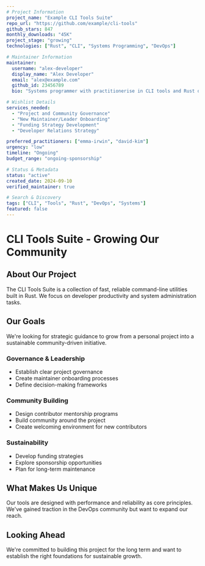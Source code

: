 ```yaml
---
# Project Information
project_name: "Example CLI Tools Suite"
repo_url: "https://github.com/example/cli-tools"
github_stars: 847
monthly_downloads: "45K"
project_stage: "growing"
technologies: ["Rust", "CLI", "Systems Programming", "DevOps"]

# Maintainer Information  
maintainer:
  username: "alex-developer"
  display_name: "Alex Developer"
  email: "alex@example.com"
  github_id: 23456789
  bio: "Systems programmer with practitionerise in CLI tools and Rust development"

# Wishlist Details  
services_needed:
  - "Project and Community Governance"
  - "New Maintainer/Leader Onboarding"  
  - "Funding Strategy Development"
  - "Developer Relations Strategy"

preferred_practitioners: ["emma-irwin", "david-kim"]
urgency: "low"
timeline: "Ongoing"
budget_range: "ongoing-sponsorship"

# Status & Metadata
status: "active"
created_date: 2024-09-10
verified_maintainer: true

# Search & Discovery
tags: ["CLI", "Tools", "Rust", "DevOps", "Systems"]
featured: false
---
```


# CLI Tools Suite - Growing Our Community

## About Our Project

The CLI Tools Suite is a collection of fast, reliable command-line utilities built in Rust. We focus on developer productivity and system administration tasks.

## Our Goals

We're looking for strategic guidance to grow from a personal project into a sustainable community-driven initiative.

### Governance & Leadership
- Establish clear project governance
- Create maintainer onboarding processes
- Define decision-making frameworks

### Community Building  
- Design contributor mentorship programs
- Build community around the project
- Create welcoming environment for new contributors

### Sustainability
- Develop funding strategies
- Explore sponsorship opportunities
- Plan for long-term maintenance

## What Makes Us Unique

Our tools are designed with performance and reliability as core principles. We've gained traction in the DevOps community but want to expand our reach.

## Looking Ahead

We're committed to building this project for the long term and want to establish the right foundations for sustainable growth.